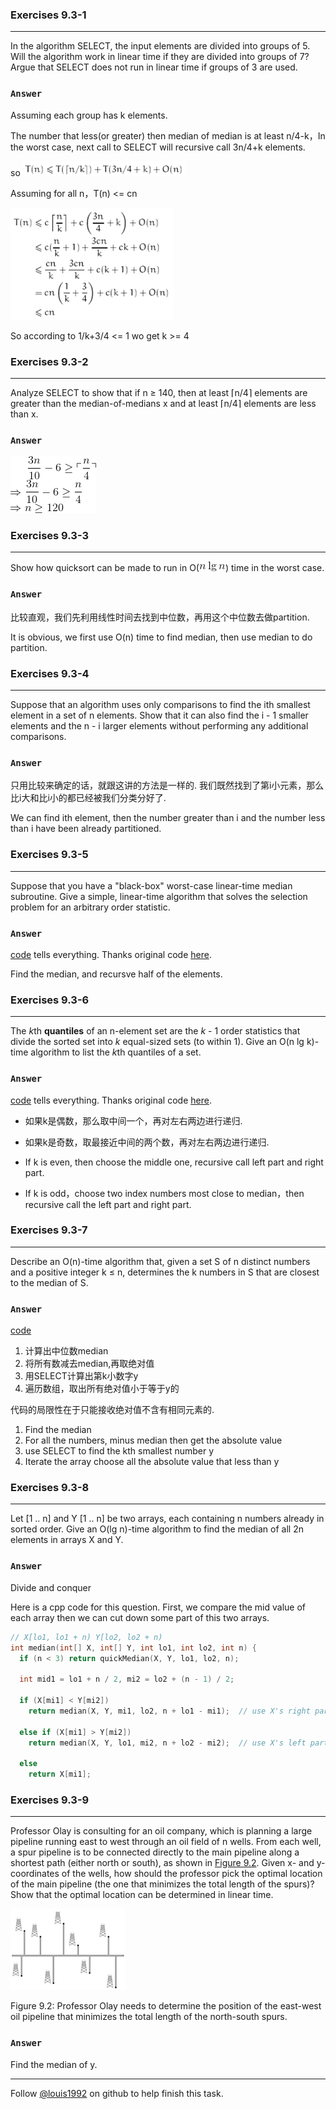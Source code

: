 ### Exercises 9.3-1
***
In the algorithm SELECT, the input elements are divided into groups of 5. Will the algorithm work in linear time if they are divided into groups of 7? Argue that SELECT does not run in linear time if groups of 3 are used.
### `Answer`
Assuming each group has k elements.

The number that less(or greater) then median of median is at least n/4-k，In the worst case, next call to SELECT will recursive call 3n/4+k elements.

so
![image](./repo/s3/1.png)

Assuming for all n，T(n) <= cn

![image](./repo/s3/2.png)

So according to 1/k+3/4 <= 1 wo get k >= 4

### Exercises 9.3-2
***
Analyze SELECT to show that if n ≥ 140, then at least ⌈n/4⌉ elements are greater than the median-of-medians x and at least ⌈n/4⌉ elements are less than x.

### `Answer`
![image](./repo/s3/3.gif)

### Exercises 9.3-3
***
Show how quicksort can be made to run in O(![image](./repo/s3/4.gif)) time in the worst case.

### `Answer`
比较直观，我们先利用线性时间去找到中位数，再用这个中位数去做partition.

It is obvious, we first use O(n) time to find median, then use median to do partition.


### Exercises 9.3-4
***
Suppose that an algorithm uses only comparisons to find the ith smallest element in a set of n elements. Show that it can also find the i - 1 smaller elements and the n - i larger elements without performing any additional comparisons.

### `Answer`
只用比较来确定的话，就跟这讲的方法是一样的.  我们既然找到了第i小元素，那么比i大和比i小的都已经被我们分类分好了.

We can find ith element, then the number greater than i and the number less than i have been already partitioned.

### Exercises 9.3-5
***
Suppose that you have a "black-box" worst-case linear-time median subroutine. Give a simple, linear-time algorithm that solves the selection problem for an arbitrary order statistic.

### `Answer`
[code](./exercise_code/black-box.py) tells everything. Thanks original code [here](http://clrs.skanev.com/09/03/05.html).

Find the median, and recursve half of the elements.


### Exercises 9.3-6
***
The *k*th **quantiles** of an n-element set are the *k* - 1 order statistics that divide the sorted set into *k* equal-sized sets (to within 1). Give an O(n lg k)-time algorithm to list the *k*th quantiles of a set.
### `Answer`
[code](./exercise_code/k-quantile.py) tells everything. Thanks original code [here](http://clrs.skanev.com/09/03/06.html).

- 如果k是偶数，那么取中间一个，再对左右两边进行递归.
- 如果k是奇数，取最接近中间的两个数，再对左右两边进行递归.

- If k is even, then choose the middle one, recursive call left part and right part.
- If k is odd，choose two index numbers most close to median，then recursive call the left part and right part.



### Exercises 9.3-7
***
Describe an O(n)-time algorithm that, given a set S of n distinct numbers and a positive
integer k ≤ n, determines the k numbers in S that are closest to the median of S.

### `Answer`
[code](./exercise_code/k-close2median.py)

1. 计算出中位数median
2. 将所有数减去median,再取绝对值
3. 用SELECT计算出第k小数字y
4. 遍历数组，取出所有绝对值小于等于y的

代码的局限性在于只能接收绝对值不含有相同元素的.

1. Find the median
2. For all the numbers, minus median then get the absolute value
3. use SELECT to find the kth smallest number y
4. Iterate the array choose all the absolute value that less than y

### Exercises 9.3-8
***
Let [1 .. n] and Y [1 .. n] be two arrays, each containing n numbers already in sorted order. Give an O(lg n)-time algorithm to find the median of all 2n elements in arrays X and Y.
### `Answer`
Divide and conquer

Here is a cpp code for this question.
First, we compare the mid value of each array
then we can cut down some part of this two arrays.
```cpp
// X[lo1, lo1 + n) Y[lo2, lo2 + n)
int median(int[] X, int[] Y, int lo1, int lo2, int n) {
  if (n < 3) return quickMedian(X, Y, lo1, lo2, n);
  
  int mid1 = lo1 + n / 2, mi2 = lo2 + (n - 1) / 2;
  
  if (X[mi1] < Y[mi2])
    return median(X, Y, mi1, lo2, n + lo1 - mi1);  // use X's right part and Y's left part
    
  else if (X[mi1] > Y[mi2])
    return median(X, Y, lo1, mi2, n + lo2 - mi2);  // use X's left part and Y's right part
    
  else
    return X[mi1];
```

### Exercises 9.3-9
***
Professor Olay is consulting for an oil company, which is planning a large pipeline running east to west through an oil field of n wells. From each well, a spur pipeline is to be connected directly to the main pipeline along a shortest path (either north or south), as shown in [Figure 9.2](#oil). Given x- and y-coordinates of the wells, how should the professor pick the optimal location of the main pipeline (the one that minimizes the total length of the spurs)? Show that the optimal location can be determined in linear time.

![oil](./repo/oil.png)

Figure 9.2: Professor Olay needs to determine the position of the east-west oil pipeline that minimizes the total length of the north-south spurs.
### `Answer`

Find the median of y.


***
Follow [@louis1992](https://github.com/gzc) on github to help finish this task.






